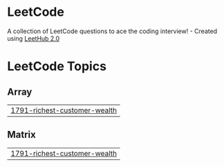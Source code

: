 # LeetCode
A collection of LeetCode questions to ace the coding interview! - Created using [LeetHub 2.0](https://github.com/maitreya2954/LeetHub-2.0-Firefox)

<!---LeetCode Topics Start-->
# LeetCode Topics
## Array
|  |
| ------- |
| [1791-richest-customer-wealth](https://github.com/GabrielYYM/LeetCode/tree/master/1791-richest-customer-wealth) |
## Matrix
|  |
| ------- |
| [1791-richest-customer-wealth](https://github.com/GabrielYYM/LeetCode/tree/master/1791-richest-customer-wealth) |
<!---LeetCode Topics End-->